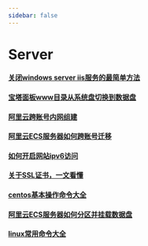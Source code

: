 ```yaml
---
sidebar: false
---
```

# Server



#### [关闭windows server iis服务的最简单方法](关闭windows-server-iis服务的最简单方法.md) 

#### [宝塔面板www目录从系统盘切换到数据盘](宝塔面板www目录从系统盘切换到数据盘.md) 

#### [阿里云跨账号内网组建](阿里云跨账号内网组建.md) 

#### [阿里云ECS服务器如何跨账号迁移](阿里云ECS服务器如何跨账号迁移.md)  

#### [如何开启网站ipv6访问](如何开启网站ipv6访问.md)  

#### [关于SSL证书，一文看懂](关于SSL证书.md)  

#### [centos基本操作命令大全](centos基本操作命令大全.md)  

#### [阿里云ECS服务器如何分区并挂载数据盘](阿里云ECS服务器如何分区并挂载数据盘.md)  

#### [linux常用命令大全](linux常用命令大全.md) 